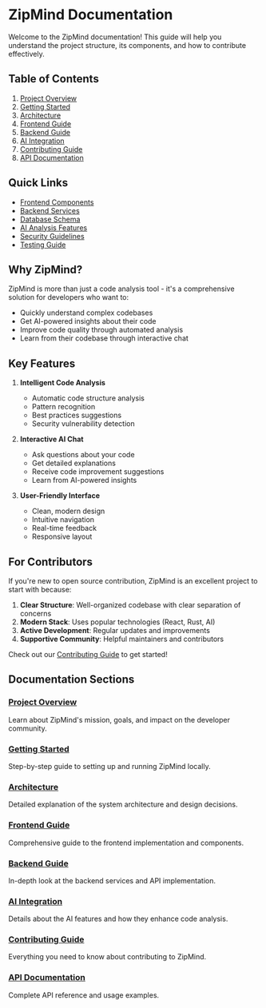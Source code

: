# ZipMind Documentation

Welcome to the ZipMind documentation! This guide will help you understand the project structure, its components, and how to contribute effectively.

## Table of Contents

1. [Project Overview](./overview.md)
2. [Getting Started](./getting-started.md)
3. [Architecture](./architecture.md)
4. [Frontend Guide](./frontend/README.md)
5. [Backend Guide](./backend/README.md)
6. [AI Integration](./ai-integration.md)
7. [Contributing Guide](./contributing.md)
8. [API Documentation](./api/README.md)

## Quick Links

- [Frontend Components](./frontend/components.md)
- [Backend Services](./backend/services.md)
- [Database Schema](./backend/database.md)
- [AI Analysis Features](./ai-features.md)
- [Security Guidelines](./security.md)
- [Testing Guide](./testing.md)

## Why ZipMind?

ZipMind is more than just a code analysis tool - it's a comprehensive solution for developers who want to:

- Quickly understand complex codebases
- Get AI-powered insights about their code
- Improve code quality through automated analysis
- Learn from their codebase through interactive chat

## Key Features

1. **Intelligent Code Analysis**
   - Automatic code structure analysis
   - Pattern recognition
   - Best practices suggestions
   - Security vulnerability detection

2. **Interactive AI Chat**
   - Ask questions about your code
   - Get detailed explanations
   - Receive code improvement suggestions
   - Learn from AI-powered insights

3. **User-Friendly Interface**
   - Clean, modern design
   - Intuitive navigation
   - Real-time feedback
   - Responsive layout

## For Contributors

If you're new to open source contribution, ZipMind is an excellent project to start with because:

1. **Clear Structure**: Well-organized codebase with clear separation of concerns
2. **Modern Stack**: Uses popular technologies (React, Rust, AI)
3. **Active Development**: Regular updates and improvements
4. **Supportive Community**: Helpful maintainers and contributors

Check out our [Contributing Guide](./contributing.md) to get started!

## Documentation Sections

### [Project Overview](./overview.md)
Learn about ZipMind's mission, goals, and impact on the developer community.

### [Getting Started](./getting-started.md)
Step-by-step guide to setting up and running ZipMind locally.

### [Architecture](./architecture.md)
Detailed explanation of the system architecture and design decisions.

### [Frontend Guide](./frontend/README.md)
Comprehensive guide to the frontend implementation and components.

### [Backend Guide](./backend/README.md)
In-depth look at the backend services and API implementation.

### [AI Integration](./ai-integration.md)
Details about the AI features and how they enhance code analysis.

### [Contributing Guide](./contributing.md)
Everything you need to know about contributing to ZipMind.

### [API Documentation](./api/README.md)
Complete API reference and usage examples. 